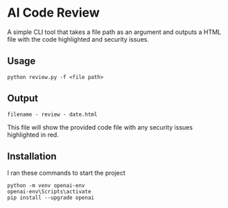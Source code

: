 # AI Code Review

A simple CLI tool that takes a file path as an argument and outputs a HTML file with the code highlighted and security issues.

## Usage
```
python review.py -f <file path>
```
## Output
```
filename - review - date.html
```

This file will show the provided code file with any security issues highlighted in red.

## Installation
I ran these commands to start the project
```
python -m venv openai-env
openai-env\Scripts\activate
pip install --upgrade openai
```
